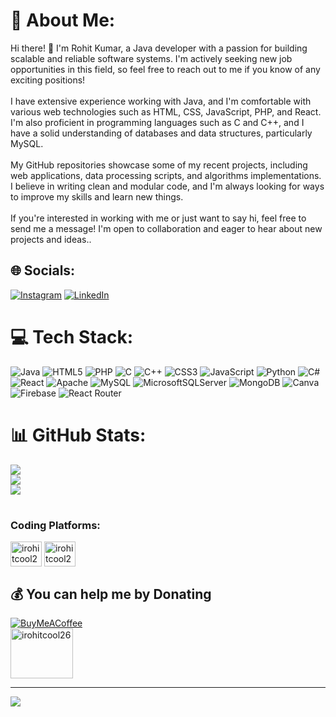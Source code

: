 # 💫 About Me:
Hi there! 👋 I'm  Rohit Kumar, a Java developer with a passion for building scalable and reliable software systems. I'm actively seeking new job opportunities in this field, so feel free to reach out to me if you know of any exciting positions!<br><br>I have extensive experience working with Java, and I'm comfortable with various web technologies such as HTML, CSS, JavaScript, PHP, and React. I'm also proficient in programming languages such as C and C++, and I have a solid understanding of databases and data structures, particularly MySQL.<br><br>My GitHub repositories showcase some of my recent projects, including web applications, data processing scripts, and algorithms implementations. I believe in writing clean and modular code, and I'm always looking for ways to improve my skills and learn new things.<br><br>If you're interested in working with me or just want to say hi, feel free to send me a message! I'm open to collaboration and eager to hear about new projects and ideas..


## 🌐 Socials:
[![Instagram](https://img.shields.io/badge/Instagram-%23E4405F.svg?logo=Instagram&logoColor=white)](https://instagram.com/_iamrohitkumar_) [![LinkedIn](https://img.shields.io/badge/LinkedIn-%230077B5.svg?logo=linkedin&logoColor=white)](https://linkedin.com/in/irohit-kumar) 

# 💻 Tech Stack:
![Java](https://img.shields.io/badge/java-%23ED8B00.svg?style=for-the-badge&logo=java&logoColor=white) ![HTML5](https://img.shields.io/badge/html5-%23E34F26.svg?style=for-the-badge&logo=html5&logoColor=white) ![PHP](https://img.shields.io/badge/php-%23777BB4.svg?style=for-the-badge&logo=php&logoColor=white) ![C](https://img.shields.io/badge/c-%2300599C.svg?style=for-the-badge&logo=c&logoColor=white) ![C++](https://img.shields.io/badge/c++-%2300599C.svg?style=for-the-badge&logo=c%2B%2B&logoColor=white) ![CSS3](https://img.shields.io/badge/css3-%231572B6.svg?style=for-the-badge&logo=css3&logoColor=white) ![JavaScript](https://img.shields.io/badge/javascript-%23323330.svg?style=for-the-badge&logo=javascript&logoColor=%23F7DF1E) ![Python](https://img.shields.io/badge/python-3670A0?style=for-the-badge&logo=python&logoColor=ffdd54) ![C#](https://img.shields.io/badge/c%23-%23239120.svg?style=for-the-badge&logo=c-sharp&logoColor=white) ![React](https://img.shields.io/badge/react-%2320232a.svg?style=for-the-badge&logo=react&logoColor=%2361DAFB) ![Apache](https://img.shields.io/badge/apache-%23D42029.svg?style=for-the-badge&logo=apache&logoColor=white) ![MySQL](https://img.shields.io/badge/mysql-%2300f.svg?style=for-the-badge&logo=mysql&logoColor=white) ![MicrosoftSQLServer](https://img.shields.io/badge/Microsoft%20SQL%20Sever-CC2927?style=for-the-badge&logo=microsoft%20sql%20server&logoColor=white) ![MongoDB](https://img.shields.io/badge/MongoDB-%234ea94b.svg?style=for-the-badge&logo=mongodb&logoColor=white) ![Canva](https://img.shields.io/badge/Canva-%2300C4CC.svg?style=for-the-badge&logo=Canva&logoColor=white) ![Firebase](https://img.shields.io/badge/firebase-%23039BE5.svg?style=for-the-badge&logo=firebase) ![React Router](https://img.shields.io/badge/React_Router-CA4245?style=for-the-badge&logo=react-router&logoColor=white)
# 📊 GitHub Stats:
![](https://github-readme-stats.vercel.app/api?username=iamrohitims&theme=dark&hide_border=false&include_all_commits=false&count_private=false)<br/>
![](https://github-readme-streak-stats.herokuapp.com/?user=iamrohitims&theme=dark&hide_border=false)<br/> 
![](https://github-readme-stats.vercel.app/api/top-langs/?username=iamrohitims&theme=dark&hide_border=false&include_all_commits=false&count_private=false&layout=compact)

#  <h3 align="left">Coding Platforms:</h3>
<p align="left">
<a href="https://www.hackerrank.com/irohitcool26" target="blank"><img align="center" src="https://raw.githubusercontent.com/rahuldkjain/github-profile-readme-generator/master/src/images/icons/Social/hackerrank.svg" alt="irohitcool26" height="40" width="50" /></a>
<a href="https://www.leetcode.com/irohitcool26" target="blank"><img align="center" src="https://raw.githubusercontent.com/rahuldkjain/github-profile-readme-generator/master/src/images/icons/Social/leet-code.svg" alt="irohitcool26" height="40" width="50" /></a>
</p>

  ## 💰 You can help me by Donating
  [![BuyMeACoffee](https://img.shields.io/badge/Buy%20Me%20a%20Coffee-ffdd00?style=for-the-badge&logo=buy-me-a-coffee&logoColor=black)](https://buymeacoffee.com/irohitkumar) </br>
    <a href="https://razorpay.me/@rohitkumar146" target="blank"><img align="center" src="https://uxwing.com/wp-content/themes/uxwing/download/brands-and-social-media/razorpay-icon.svg" alt="irohitcool26" height="80" width="100" /></a> 

  ---
  [![](https://visitcount.itsvg.in/api?id=iamrohitims&icon=0&color=6)](https://visitcount.itsvg.in)


